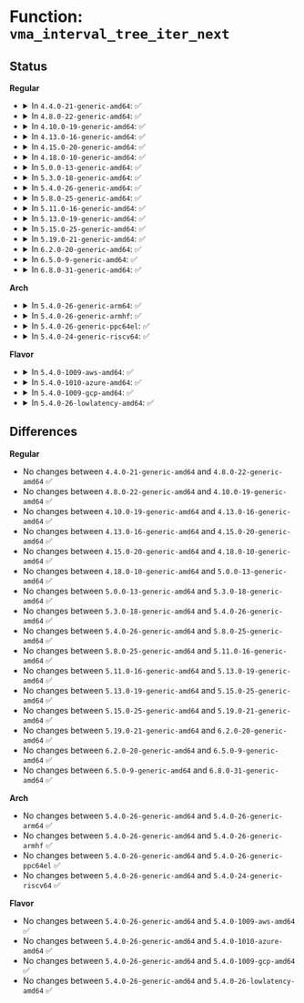 # Function: <code>vma_interval_tree_iter_next</code>

## Status
<b>Regular</b>
<ul>
<li>
<details>
<summary>In <code>4.4.0-21-generic-amd64</code>: ✅</summary>

```c
struct vm_area_struct * vma_interval_tree_iter_next(struct vm_area_struct * node, long unsigned int start, long unsigned int last)
```

```json
{
  "name": "vma_interval_tree_iter_next",
  "collision_type": "Unique Global",
  "inline_type": "No",
  "funcs": [
    {
      "addr": 18446744071580649984,
      "name": "vma_interval_tree_iter_next",
      "external": true,
      "loc": "mm/interval_tree.c:24",
      "file": "mm/interval_tree.c",
      "inline": "seen, unknown",
      "caller_inline": [],
      "caller_func": [
        "kernel/events/uprobes.c:register_for_each_vma",
        "mm/memory.c:unmap_mapping_range",
        "mm/rmap.c:rmap_walk",
        "mm/hugetlb.c:hugetlb_cow",
        "mm/hugetlb.c:huge_pmd_share",
        "mm/memory-failure.c:memory_failure",
        "fs/hugetlbfs/inode.c:hugetlbfs_fallocate"
      ]
    }
  ],
  "symbols": [
    {
      "addr": 18446744071580649984,
      "name": "vma_interval_tree_iter_next",
      "section": ".text",
      "bind": "STB_GLOBAL",
      "size": 105
    }
  ]
}
```
</details>
</li>
<li>
<details>
<summary>In <code>4.8.0-22-generic-amd64</code>: ✅</summary>

```c
struct vm_area_struct * vma_interval_tree_iter_next(struct vm_area_struct * node, long unsigned int start, long unsigned int last)
```

```json
{
  "name": "vma_interval_tree_iter_next",
  "collision_type": "Unique Global",
  "inline_type": "No",
  "funcs": [
    {
      "addr": 18446744071580757152,
      "name": "vma_interval_tree_iter_next",
      "external": true,
      "loc": "mm/interval_tree.c:24",
      "file": "mm/interval_tree.c",
      "inline": "seen, unknown",
      "caller_inline": [],
      "caller_func": [
        "kernel/events/uprobes.c:register_for_each_vma",
        "mm/memory.c:unmap_mapping_range",
        "mm/rmap.c:rmap_walk_file",
        "mm/hugetlb.c:huge_pmd_share",
        "mm/hugetlb.c:hugetlb_cow",
        "mm/khugepaged.c:collapse_shmem",
        "mm/memory-failure.c:memory_failure",
        "fs/hugetlbfs/inode.c:hugetlb_vmdelete_list"
      ]
    }
  ],
  "symbols": [
    {
      "addr": 18446744071580757152,
      "name": "vma_interval_tree_iter_next",
      "section": ".text",
      "bind": "STB_GLOBAL",
      "size": 105
    }
  ]
}
```
</details>
</li>
<li>
<details>
<summary>In <code>4.10.0-19-generic-amd64</code>: ✅</summary>

```c
struct vm_area_struct * vma_interval_tree_iter_next(struct vm_area_struct * node, long unsigned int start, long unsigned int last)
```

```json
{
  "name": "vma_interval_tree_iter_next",
  "collision_type": "Unique Global",
  "inline_type": "No",
  "funcs": [
    {
      "addr": 18446744071580822368,
      "name": "vma_interval_tree_iter_next",
      "external": true,
      "loc": "mm/interval_tree.c:24",
      "file": "mm/interval_tree.c",
      "inline": "seen, unknown",
      "caller_inline": [],
      "caller_func": [
        "kernel/events/uprobes.c:register_for_each_vma",
        "mm/memory.c:unmap_mapping_range",
        "mm/rmap.c:rmap_walk_file",
        "mm/hugetlb.c:huge_pmd_share",
        "mm/hugetlb.c:hugetlb_cow",
        "mm/khugepaged.c:collapse_shmem",
        "mm/memory-failure.c:memory_failure",
        "fs/hugetlbfs/inode.c:hugetlb_vmdelete_list"
      ]
    }
  ],
  "symbols": [
    {
      "addr": 18446744071580822368,
      "name": "vma_interval_tree_iter_next",
      "section": ".text",
      "bind": "STB_GLOBAL",
      "size": 105
    }
  ]
}
```
</details>
</li>
<li>
<details>
<summary>In <code>4.13.0-16-generic-amd64</code>: ✅</summary>

```c
struct vm_area_struct * vma_interval_tree_iter_next(struct vm_area_struct * node, long unsigned int start, long unsigned int last)
```

```json
{
  "name": "vma_interval_tree_iter_next",
  "collision_type": "Unique Global",
  "inline_type": "No",
  "funcs": [
    {
      "addr": 18446744071580864464,
      "name": "vma_interval_tree_iter_next",
      "external": true,
      "loc": "mm/interval_tree.c:24",
      "file": "mm/interval_tree.c",
      "inline": "seen, unknown",
      "caller_inline": [],
      "caller_func": [
        "kernel/events/uprobes.c:register_for_each_vma",
        "mm/memory.c:unmap_mapping_range",
        "mm/rmap.c:rmap_walk_file",
        "mm/hugetlb.c:huge_pmd_share",
        "mm/hugetlb.c:hugetlb_cow",
        "mm/khugepaged.c:collapse_shmem",
        "fs/dax.c:dax_writeback_mapping_range",
        "fs/hugetlbfs/inode.c:hugetlb_vmdelete_list"
      ]
    }
  ],
  "symbols": [
    {
      "addr": 18446744071580864464,
      "name": "vma_interval_tree_iter_next",
      "section": ".text",
      "bind": "STB_GLOBAL",
      "size": 105
    }
  ]
}
```
</details>
</li>
<li>
<details>
<summary>In <code>4.15.0-20-generic-amd64</code>: ✅</summary>

```c
struct vm_area_struct * vma_interval_tree_iter_next(struct vm_area_struct * node, long unsigned int start, long unsigned int last)
```

```json
{
  "name": "vma_interval_tree_iter_next",
  "collision_type": "Unique Global",
  "inline_type": "No",
  "funcs": [
    {
      "addr": 18446744071580955568,
      "name": "vma_interval_tree_iter_next",
      "external": true,
      "loc": "mm/interval_tree.c:24",
      "file": "mm/interval_tree.c",
      "inline": "seen, unknown",
      "caller_inline": [],
      "caller_func": [
        "kernel/events/uprobes.c:register_for_each_vma",
        "mm/memory.c:unmap_mapping_range",
        "mm/rmap.c:rmap_walk_file",
        "mm/hugetlb.c:huge_pmd_share",
        "mm/hugetlb.c:hugetlb_cow",
        "mm/khugepaged.c:collapse_shmem",
        "fs/dax.c:dax_writeback_mapping_range",
        "fs/hugetlbfs/inode.c:hugetlb_vmdelete_list"
      ]
    }
  ],
  "symbols": [
    {
      "addr": 18446744071580955568,
      "name": "vma_interval_tree_iter_next",
      "section": ".text",
      "bind": "STB_GLOBAL",
      "size": 105
    }
  ]
}
```
</details>
</li>
<li>
<details>
<summary>In <code>4.18.0-10-generic-amd64</code>: ✅</summary>

```c
struct vm_area_struct * vma_interval_tree_iter_next(struct vm_area_struct * node, long unsigned int start, long unsigned int last)
```

```json
{
  "name": "vma_interval_tree_iter_next",
  "collision_type": "Unique Global",
  "inline_type": "No",
  "funcs": [
    {
      "addr": 18446744071581089904,
      "name": "vma_interval_tree_iter_next",
      "external": true,
      "loc": "mm/interval_tree.c:24",
      "file": "mm/interval_tree.c",
      "inline": "seen, unknown",
      "caller_inline": [],
      "caller_func": [
        "kernel/events/uprobes.c:register_for_each_vma",
        "mm/memory.c:unmap_mapping_pages",
        "mm/rmap.c:rmap_walk_file",
        "mm/hugetlb.c:huge_pmd_share",
        "mm/hugetlb.c:hugetlb_cow",
        "mm/khugepaged.c:collapse_shmem",
        "mm/memory-failure.c:collect_procs",
        "fs/dax.c:dax_writeback_mapping_range",
        "fs/hugetlbfs/inode.c:hugetlb_vmdelete_list"
      ]
    }
  ],
  "symbols": [
    {
      "addr": 18446744071581089904,
      "name": "vma_interval_tree_iter_next",
      "section": ".text",
      "bind": "STB_GLOBAL",
      "size": 105
    }
  ]
}
```
</details>
</li>
<li>
<details>
<summary>In <code>5.0.0-13-generic-amd64</code>: ✅</summary>

```c
struct vm_area_struct * vma_interval_tree_iter_next(struct vm_area_struct * node, long unsigned int start, long unsigned int last)
```

```json
{
  "name": "vma_interval_tree_iter_next",
  "collision_type": "Unique Global",
  "inline_type": "No",
  "funcs": [
    {
      "addr": 18446744071581167792,
      "name": "vma_interval_tree_iter_next",
      "external": true,
      "loc": "mm/interval_tree.c:24",
      "file": "mm/interval_tree.c",
      "inline": "seen, unknown",
      "caller_inline": [],
      "caller_func": [
        "kernel/events/uprobes.c:register_for_each_vma",
        "mm/memory.c:unmap_mapping_pages",
        "mm/rmap.c:rmap_walk_file",
        "mm/hugetlb.c:huge_pmd_share",
        "mm/hugetlb.c:hugetlb_cow",
        "mm/khugepaged.c:collapse_shmem",
        "mm/memory-failure.c:collect_procs",
        "fs/dax.c:dax_entry_mkclean",
        "fs/hugetlbfs/inode.c:hugetlb_vmdelete_list"
      ]
    }
  ],
  "symbols": [
    {
      "addr": 18446744071581167792,
      "name": "vma_interval_tree_iter_next",
      "section": ".text",
      "bind": "STB_GLOBAL",
      "size": 105
    }
  ]
}
```
</details>
</li>
<li>
<details>
<summary>In <code>5.3.0-18-generic-amd64</code>: ✅</summary>

```c
struct vm_area_struct * vma_interval_tree_iter_next(struct vm_area_struct * node, long unsigned int start, long unsigned int last)
```

```json
{
  "name": "vma_interval_tree_iter_next",
  "collision_type": "Unique Global",
  "inline_type": "No",
  "funcs": [
    {
      "addr": 18446744071581238816,
      "name": "vma_interval_tree_iter_next",
      "external": true,
      "loc": "mm/interval_tree.c:23",
      "file": "mm/interval_tree.c",
      "inline": "seen, unknown",
      "caller_inline": [],
      "caller_func": [
        "kernel/events/uprobes.c:register_for_each_vma",
        "mm/memory.c:unmap_mapping_pages",
        "mm/rmap.c:rmap_walk_file",
        "mm/hugetlb.c:huge_pmd_share",
        "mm/hugetlb.c:hugetlb_cow",
        "mm/khugepaged.c:collapse_shmem",
        "mm/memory-failure.c:collect_procs",
        "fs/dax.c:dax_entry_mkclean",
        "fs/hugetlbfs/inode.c:hugetlb_vmdelete_list"
      ]
    }
  ],
  "symbols": [
    {
      "addr": 18446744071581238816,
      "name": "vma_interval_tree_iter_next",
      "section": ".text",
      "bind": "STB_GLOBAL",
      "size": 105
    }
  ]
}
```
</details>
</li>
<li>
<details>
<summary>In <code>5.4.0-26-generic-amd64</code>: ✅</summary>

```c
struct vm_area_struct * vma_interval_tree_iter_next(struct vm_area_struct * node, long unsigned int start, long unsigned int last)
```

```json
{
  "name": "vma_interval_tree_iter_next",
  "collision_type": "Unique Global",
  "inline_type": "No",
  "funcs": [
    {
      "addr": 18446744071581297264,
      "name": "vma_interval_tree_iter_next",
      "external": true,
      "loc": "mm/interval_tree.c:23",
      "file": "mm/interval_tree.c",
      "inline": "seen, unknown",
      "caller_inline": [],
      "caller_func": [
        "kernel/events/uprobes.c:register_for_each_vma",
        "mm/memory.c:unmap_mapping_pages",
        "mm/rmap.c:rmap_walk_file",
        "mm/hugetlb.c:huge_pmd_share",
        "mm/hugetlb.c:hugetlb_cow",
        "mm/khugepaged.c:collapse_file",
        "mm/memory-failure.c:collect_procs",
        "fs/dax.c:dax_entry_mkclean",
        "fs/hugetlbfs/inode.c:hugetlb_vmdelete_list"
      ]
    }
  ],
  "symbols": [
    {
      "addr": 18446744071581297264,
      "name": "vma_interval_tree_iter_next",
      "section": ".text",
      "bind": "STB_GLOBAL",
      "size": 105
    }
  ]
}
```
</details>
</li>
<li>
<details>
<summary>In <code>5.8.0-25-generic-amd64</code>: ✅</summary>

```c
struct vm_area_struct * vma_interval_tree_iter_next(struct vm_area_struct * node, long unsigned int start, long unsigned int last)
```

```json
{
  "name": "vma_interval_tree_iter_next",
  "collision_type": "Unique Global",
  "inline_type": "No",
  "funcs": [
    {
      "addr": 18446744071581488128,
      "name": "vma_interval_tree_iter_next",
      "external": true,
      "loc": "mm/interval_tree.c:23",
      "file": "mm/interval_tree.c",
      "inline": "seen, unknown",
      "caller_inline": [],
      "caller_func": [
        "kernel/events/uprobes.c:build_map_info",
        "mm/memory.c:unmap_mapping_pages",
        "mm/pagewalk.c:walk_page_mapping",
        "mm/rmap.c:rmap_walk_file",
        "mm/hugetlb.c:huge_pmd_share",
        "mm/khugepaged.c:retract_page_tables",
        "mm/memory-failure.c:collect_procs_file",
        "fs/dax.c:dax_entry_mkclean",
        "fs/hugetlbfs/inode.c:hugetlb_vmdelete_list"
      ]
    }
  ],
  "symbols": [
    {
      "addr": 18446744071581488128,
      "name": "vma_interval_tree_iter_next",
      "section": ".text",
      "bind": "STB_GLOBAL",
      "size": 111
    }
  ]
}
```
</details>
</li>
<li>
<details>
<summary>In <code>5.11.0-16-generic-amd64</code>: ✅</summary>

```c
struct vm_area_struct * vma_interval_tree_iter_next(struct vm_area_struct * node, long unsigned int start, long unsigned int last)
```

```json
{
  "name": "vma_interval_tree_iter_next",
  "collision_type": "Unique Global",
  "inline_type": "No",
  "funcs": [
    {
      "addr": 18446744071581529824,
      "name": "vma_interval_tree_iter_next",
      "external": true,
      "loc": "mm/interval_tree.c:23",
      "file": "mm/interval_tree.c",
      "inline": "seen, unknown",
      "caller_inline": [],
      "caller_func": [
        "kernel/events/uprobes.c:build_map_info",
        "mm/memory.c:unmap_mapping_pages",
        "mm/pagewalk.c:walk_page_mapping",
        "mm/rmap.c:rmap_walk_file",
        "mm/hugetlb.c:huge_pmd_share",
        "mm/khugepaged.c:retract_page_tables",
        "mm/memory-failure.c:collect_procs_file",
        "fs/dax.c:dax_entry_mkclean",
        "fs/hugetlbfs/inode.c:hugetlb_vmdelete_list"
      ]
    }
  ],
  "symbols": [
    {
      "addr": 18446744071581529824,
      "name": "vma_interval_tree_iter_next",
      "section": ".text",
      "bind": "STB_GLOBAL",
      "size": 111
    }
  ]
}
```
</details>
</li>
<li>
<details>
<summary>In <code>5.13.0-19-generic-amd64</code>: ✅</summary>

```c
struct vm_area_struct * vma_interval_tree_iter_next(struct vm_area_struct * node, long unsigned int start, long unsigned int last)
```

```json
{
  "name": "vma_interval_tree_iter_next",
  "collision_type": "Unique Global",
  "inline_type": "No",
  "funcs": [
    {
      "addr": 18446744071581551936,
      "name": "vma_interval_tree_iter_next",
      "external": true,
      "loc": "mm/interval_tree.c:23",
      "file": "mm/interval_tree.c",
      "inline": "seen, unknown",
      "caller_inline": [],
      "caller_func": [
        "kernel/events/uprobes.c:build_map_info",
        "mm/memory.c:unmap_mapping_pages",
        "mm/memory.c:unmap_mapping_page",
        "mm/pagewalk.c:walk_page_mapping",
        "mm/rmap.c:rmap_walk_file",
        "mm/hugetlb.c:huge_pmd_share",
        "mm/hugetlb.c:hugetlb_cow",
        "mm/khugepaged.c:retract_page_tables",
        "mm/memory-failure.c:collect_procs",
        "fs/dax.c:dax_entry_mkclean",
        "fs/hugetlbfs/inode.c:hugetlb_vmdelete_list"
      ]
    }
  ],
  "symbols": [
    {
      "addr": 18446744071581551936,
      "name": "vma_interval_tree_iter_next",
      "section": ".text",
      "bind": "STB_GLOBAL",
      "size": 108
    }
  ]
}
```
</details>
</li>
<li>
<details>
<summary>In <code>5.15.0-25-generic-amd64</code>: ✅</summary>

```c
struct vm_area_struct * vma_interval_tree_iter_next(struct vm_area_struct * node, long unsigned int start, long unsigned int last)
```

```json
{
  "name": "vma_interval_tree_iter_next",
  "collision_type": "Unique Global",
  "inline_type": "No",
  "funcs": [
    {
      "addr": 18446744071581815712,
      "name": "vma_interval_tree_iter_next",
      "external": true,
      "loc": "mm/interval_tree.c:23",
      "file": "mm/interval_tree.c",
      "inline": "seen, unknown",
      "caller_inline": [],
      "caller_func": [
        "kernel/events/uprobes.c:build_map_info",
        "mm/memory.c:unmap_mapping_pages",
        "mm/memory.c:unmap_mapping_page",
        "mm/pagewalk.c:walk_page_mapping",
        "mm/rmap.c:rmap_walk_file",
        "mm/hugetlb.c:huge_pmd_share",
        "mm/hugetlb.c:hugetlb_cow",
        "mm/khugepaged.c:retract_page_tables",
        "mm/memory-failure.c:collect_procs",
        "fs/dax.c:dax_entry_mkclean",
        "fs/hugetlbfs/inode.c:hugetlb_vmdelete_list"
      ]
    }
  ],
  "symbols": [
    {
      "addr": 18446744071581815712,
      "name": "vma_interval_tree_iter_next",
      "section": ".text",
      "bind": "STB_GLOBAL",
      "size": 108
    }
  ]
}
```
</details>
</li>
<li>
<details>
<summary>In <code>5.19.0-21-generic-amd64</code>: ✅</summary>

```c
struct vm_area_struct * vma_interval_tree_iter_next(struct vm_area_struct * node, long unsigned int start, long unsigned int last)
```

```json
{
  "name": "vma_interval_tree_iter_next",
  "collision_type": "Unique Global",
  "inline_type": "No",
  "funcs": [
    {
      "addr": 18446744071582205264,
      "name": "vma_interval_tree_iter_next",
      "external": true,
      "loc": "mm/interval_tree.c:23",
      "file": "mm/interval_tree.c",
      "inline": "seen, unknown",
      "caller_inline": [],
      "caller_func": [
        "kernel/events/uprobes.c:build_map_info",
        "mm/memory.c:unmap_mapping_range",
        "mm/memory.c:unmap_mapping_folio",
        "mm/pagewalk.c:walk_page_mapping",
        "mm/rmap.c:rmap_walk_file",
        "mm/hugetlb.c:huge_pmd_share",
        "mm/hugetlb.c:hugetlb_wp",
        "mm/khugepaged.c:retract_page_tables",
        "fs/dax.c:dax_writeback_one",
        "fs/hugetlbfs/inode.c:hugetlb_vmdelete_list"
      ]
    }
  ],
  "symbols": [
    {
      "addr": 18446744071582205264,
      "name": "vma_interval_tree_iter_next",
      "section": ".text",
      "bind": "STB_GLOBAL",
      "size": 172
    }
  ]
}
```
</details>
</li>
<li>
<details>
<summary>In <code>6.2.0-20-generic-amd64</code>: ✅</summary>

```c
struct vm_area_struct * vma_interval_tree_iter_next(struct vm_area_struct * node, long unsigned int start, long unsigned int last)
```

```json
{
  "name": "vma_interval_tree_iter_next",
  "collision_type": "Unique Global",
  "inline_type": "No",
  "funcs": [
    {
      "addr": 18446744071582691840,
      "name": "vma_interval_tree_iter_next",
      "external": true,
      "loc": "mm/interval_tree.c:23",
      "file": "mm/interval_tree.c",
      "inline": "seen, unknown",
      "caller_inline": [],
      "caller_func": [
        "kernel/events/uprobes.c:build_map_info",
        "mm/memory.c:unmap_mapping_range",
        "mm/memory.c:unmap_mapping_folio",
        "mm/pagewalk.c:walk_page_mapping",
        "mm/rmap.c:rmap_walk_file",
        "mm/hugetlb.c:huge_pmd_share",
        "mm/hugetlb.c:hugetlb_wp",
        "mm/khugepaged.c:retract_page_tables",
        "mm/memory-failure.c:mf_dax_kill_procs",
        "fs/dax.c:dax_writeback_one",
        "fs/hugetlbfs/inode.c:hugetlb_vmdelete_list",
        "fs/hugetlbfs/inode.c:hugetlb_unmap_file_folio"
      ]
    }
  ],
  "symbols": [
    {
      "addr": 18446744071582691840,
      "name": "vma_interval_tree_iter_next",
      "section": ".text",
      "bind": "STB_GLOBAL",
      "size": 172
    }
  ]
}
```
</details>
</li>
<li>
<details>
<summary>In <code>6.5.0-9-generic-amd64</code>: ✅</summary>

```c
struct vm_area_struct * vma_interval_tree_iter_next(struct vm_area_struct * node, long unsigned int start, long unsigned int last)
```

```json
{
  "name": "vma_interval_tree_iter_next",
  "collision_type": "Unique Global",
  "inline_type": "No",
  "funcs": [
    {
      "addr": 18446744071582905760,
      "name": "vma_interval_tree_iter_next",
      "external": true,
      "loc": "mm/interval_tree.c:23",
      "file": "mm/interval_tree.c",
      "inline": "seen, unknown",
      "caller_inline": [],
      "caller_func": [
        "kernel/events/uprobes.c:build_map_info",
        "mm/memory.c:unmap_mapping_range",
        "mm/memory.c:unmap_mapping_folio",
        "mm/pagewalk.c:walk_page_mapping",
        "mm/rmap.c:rmap_walk_file",
        "mm/hugetlb.c:huge_pmd_share",
        "mm/hugetlb.c:hugetlb_wp",
        "mm/khugepaged.c:collapse_file",
        "mm/khugepaged.c:retract_page_tables",
        "mm/memory-failure.c:mf_dax_kill_procs",
        "fs/dax.c:dax_writeback_one",
        "fs/hugetlbfs/inode.c:hugetlb_vmdelete_list",
        "fs/hugetlbfs/inode.c:hugetlb_unmap_file_folio"
      ]
    }
  ],
  "symbols": [
    {
      "addr": 18446744071582905760,
      "name": "vma_interval_tree_iter_next",
      "section": ".text",
      "bind": "STB_GLOBAL",
      "size": 172
    }
  ]
}
```
</details>
</li>
<li>
<details>
<summary>In <code>6.8.0-31-generic-amd64</code>: ✅</summary>

```c
struct vm_area_struct * vma_interval_tree_iter_next(struct vm_area_struct * node, long unsigned int start, long unsigned int last)
```

```json
{
  "name": "vma_interval_tree_iter_next",
  "collision_type": "Unique Global",
  "inline_type": "No",
  "funcs": [
    {
      "addr": 18446744071583079600,
      "name": "vma_interval_tree_iter_next",
      "external": true,
      "loc": "mm/interval_tree.c:23",
      "file": "mm/interval_tree.c",
      "inline": "seen, unknown",
      "caller_inline": [],
      "caller_func": [
        "kernel/events/uprobes.c:build_map_info",
        "mm/memory.c:unmap_mapping_range",
        "mm/memory.c:unmap_mapping_folio",
        "mm/pagewalk.c:walk_page_mapping",
        "mm/rmap.c:rmap_walk_file",
        "mm/hugetlb.c:huge_pmd_share",
        "mm/hugetlb.c:hugetlb_wp",
        "mm/khugepaged.c:collapse_file",
        "mm/khugepaged.c:retract_page_tables",
        "mm/memory-failure.c:mf_dax_kill_procs",
        "fs/dax.c:dax_writeback_one",
        "fs/hugetlbfs/inode.c:hugetlb_vmdelete_list",
        "fs/hugetlbfs/inode.c:hugetlb_unmap_file_folio"
      ]
    }
  ],
  "symbols": [
    {
      "addr": 18446744071583079600,
      "name": "vma_interval_tree_iter_next",
      "section": ".text",
      "bind": "STB_GLOBAL",
      "size": 172
    }
  ]
}
```
</details>
</li>
</ul>
<b>Arch</b>
<ul>
<li>
<details>
<summary>In <code>5.4.0-26-generic-arm64</code>: ✅</summary>

```c
struct vm_area_struct * vma_interval_tree_iter_next(struct vm_area_struct * node, long unsigned int start, long unsigned int last)
```

```json
{
  "name": "vma_interval_tree_iter_next",
  "collision_type": "Unique Global",
  "inline_type": "No",
  "funcs": [
    {
      "addr": 18446603336492704448,
      "name": "vma_interval_tree_iter_next",
      "external": true,
      "loc": "mm/interval_tree.c:23",
      "file": "mm/interval_tree.c",
      "inline": "seen, unknown",
      "caller_inline": [],
      "caller_func": [
        "kernel/events/uprobes.c:register_for_each_vma",
        "kernel/events/uprobes.c:register_for_each_vma",
        "mm/memory.c:unmap_mapping_pages",
        "mm/rmap.c:rmap_walk_file",
        "mm/hugetlb.c:huge_pmd_share",
        "mm/hugetlb.c:hugetlb_cow",
        "mm/khugepaged.c:collapse_file",
        "fs/dax.c:dax_entry_mkclean",
        "fs/dax.c:dax_entry_mkclean",
        "fs/hugetlbfs/inode.c:hugetlb_vmdelete_list"
      ]
    }
  ],
  "symbols": [
    {
      "addr": 18446603336492704448,
      "name": "vma_interval_tree_iter_next",
      "section": ".text",
      "bind": "STB_GLOBAL",
      "size": 180
    }
  ]
}
```
</details>
</li>
<li>
<details>
<summary>In <code>5.4.0-26-generic-armhf</code>: ✅</summary>

```c
struct vm_area_struct * vma_interval_tree_iter_next(struct vm_area_struct * node, long unsigned int start, long unsigned int last)
```

```json
{
  "name": "vma_interval_tree_iter_next",
  "collision_type": "Unique Global",
  "inline_type": "No",
  "funcs": [
    {
      "addr": 3226542400,
      "name": "vma_interval_tree_iter_next",
      "external": true,
      "loc": "mm/interval_tree.c:23",
      "file": "mm/interval_tree.c",
      "inline": "seen, unknown",
      "caller_inline": [],
      "caller_func": [
        "kernel/events/uprobes.c:register_for_each_vma",
        "mm/memory.c:unmap_mapping_pages",
        "mm/rmap.c:rmap_walk_file"
      ]
    }
  ],
  "symbols": [
    {
      "addr": 3226542400,
      "name": "vma_interval_tree_iter_next",
      "section": ".text",
      "bind": "STB_GLOBAL",
      "size": 148
    }
  ]
}
```
</details>
</li>
<li>
<details>
<summary>In <code>5.4.0-26-generic-ppc64el</code>: ✅</summary>

```c
struct vm_area_struct * vma_interval_tree_iter_next(struct vm_area_struct * node, long unsigned int start, long unsigned int last)
```

```json
{
  "name": "vma_interval_tree_iter_next",
  "collision_type": "Unique Global",
  "inline_type": "No",
  "funcs": [
    {
      "addr": 13835058055286039296,
      "name": "vma_interval_tree_iter_next",
      "external": true,
      "loc": "mm/interval_tree.c:23",
      "file": "mm/interval_tree.c",
      "inline": "seen, unknown",
      "caller_inline": [],
      "caller_func": [
        "kernel/events/uprobes.c:register_for_each_vma",
        "kernel/events/uprobes.c:register_for_each_vma",
        "mm/memory.c:unmap_mapping_pages",
        "mm/rmap.c:rmap_walk_file",
        "mm/hugetlb.c:hugetlb_cow",
        "mm/khugepaged.c:collapse_file",
        "mm/memory-failure.c:collect_procs",
        "fs/dax.c:dax_entry_mkclean",
        "fs/hugetlbfs/inode.c:hugetlb_vmdelete_list"
      ]
    }
  ],
  "symbols": [
    {
      "addr": 13835058055286039296,
      "name": "vma_interval_tree_iter_next",
      "section": ".text",
      "bind": "STB_GLOBAL",
      "size": 152
    }
  ]
}
```
</details>
</li>
<li>
<details>
<summary>In <code>5.4.0-24-generic-riscv64</code>: ✅</summary>

```c
struct vm_area_struct * vma_interval_tree_iter_next(struct vm_area_struct * node, long unsigned int start, long unsigned int last)
```

```json
{
  "name": "vma_interval_tree_iter_next",
  "collision_type": "Unique Global",
  "inline_type": "No",
  "funcs": [
    {
      "addr": 18446743936272704714,
      "name": "vma_interval_tree_iter_next",
      "external": true,
      "loc": "mm/interval_tree.c:23",
      "file": "mm/interval_tree.c",
      "inline": "seen, unknown",
      "caller_inline": [],
      "caller_func": [
        "mm/memory.c:unmap_mapping_pages",
        "mm/rmap.c:rmap_walk_file",
        "mm/hugetlb.c:huge_pmd_share",
        "mm/hugetlb.c:hugetlb_cow",
        "fs/dax.c:dax_entry_mkclean",
        "fs/dax.c:dax_entry_mkclean",
        "fs/hugetlbfs/inode.c:hugetlb_vmdelete_list"
      ]
    }
  ],
  "symbols": [
    {
      "addr": 18446743936272704714,
      "name": "vma_interval_tree_iter_next",
      "section": ".text",
      "bind": "STB_GLOBAL",
      "size": 128
    }
  ]
}
```
</details>
</li>
</ul>
<b>Flavor</b>
<ul>
<li>
<details>
<summary>In <code>5.4.0-1009-aws-amd64</code>: ✅</summary>

```c
struct vm_area_struct * vma_interval_tree_iter_next(struct vm_area_struct * node, long unsigned int start, long unsigned int last)
```

```json
{
  "name": "vma_interval_tree_iter_next",
  "collision_type": "Unique Global",
  "inline_type": "No",
  "funcs": [
    {
      "addr": 18446744071581266112,
      "name": "vma_interval_tree_iter_next",
      "external": true,
      "loc": "mm/interval_tree.c:23",
      "file": "mm/interval_tree.c",
      "inline": "seen, unknown",
      "caller_inline": [],
      "caller_func": [
        "kernel/events/uprobes.c:register_for_each_vma",
        "mm/memory.c:unmap_mapping_pages",
        "mm/rmap.c:rmap_walk_file",
        "mm/hugetlb.c:huge_pmd_share",
        "mm/hugetlb.c:hugetlb_cow",
        "mm/khugepaged.c:collapse_file",
        "mm/memory-failure.c:collect_procs",
        "fs/dax.c:dax_entry_mkclean",
        "fs/hugetlbfs/inode.c:hugetlb_vmdelete_list"
      ]
    }
  ],
  "symbols": [
    {
      "addr": 18446744071581266112,
      "name": "vma_interval_tree_iter_next",
      "section": ".text",
      "bind": "STB_GLOBAL",
      "size": 105
    }
  ]
}
```
</details>
</li>
<li>
<details>
<summary>In <code>5.4.0-1010-azure-amd64</code>: ✅</summary>

```c
struct vm_area_struct * vma_interval_tree_iter_next(struct vm_area_struct * node, long unsigned int start, long unsigned int last)
```

```json
{
  "name": "vma_interval_tree_iter_next",
  "collision_type": "Unique Global",
  "inline_type": "No",
  "funcs": [
    {
      "addr": 18446744071581212768,
      "name": "vma_interval_tree_iter_next",
      "external": true,
      "loc": "mm/interval_tree.c:23",
      "file": "mm/interval_tree.c",
      "inline": "seen, unknown",
      "caller_inline": [],
      "caller_func": [
        "kernel/events/uprobes.c:register_for_each_vma",
        "mm/memory.c:unmap_mapping_pages",
        "mm/rmap.c:rmap_walk_file",
        "mm/hugetlb.c:huge_pmd_share",
        "mm/hugetlb.c:hugetlb_cow",
        "mm/khugepaged.c:collapse_file",
        "mm/memory-failure.c:collect_procs",
        "fs/dax.c:dax_entry_mkclean",
        "fs/hugetlbfs/inode.c:hugetlb_vmdelete_list"
      ]
    }
  ],
  "symbols": [
    {
      "addr": 18446744071581212768,
      "name": "vma_interval_tree_iter_next",
      "section": ".text",
      "bind": "STB_GLOBAL",
      "size": 105
    }
  ]
}
```
</details>
</li>
<li>
<details>
<summary>In <code>5.4.0-1009-gcp-amd64</code>: ✅</summary>

```c
struct vm_area_struct * vma_interval_tree_iter_next(struct vm_area_struct * node, long unsigned int start, long unsigned int last)
```

```json
{
  "name": "vma_interval_tree_iter_next",
  "collision_type": "Unique Global",
  "inline_type": "No",
  "funcs": [
    {
      "addr": 18446744071581257312,
      "name": "vma_interval_tree_iter_next",
      "external": true,
      "loc": "mm/interval_tree.c:23",
      "file": "mm/interval_tree.c",
      "inline": "seen, unknown",
      "caller_inline": [],
      "caller_func": [
        "kernel/events/uprobes.c:register_for_each_vma",
        "mm/memory.c:unmap_mapping_pages",
        "mm/rmap.c:rmap_walk_file",
        "mm/hugetlb.c:huge_pmd_share",
        "mm/hugetlb.c:hugetlb_cow",
        "mm/khugepaged.c:collapse_file",
        "mm/memory-failure.c:collect_procs",
        "fs/dax.c:dax_entry_mkclean",
        "fs/hugetlbfs/inode.c:hugetlb_vmdelete_list"
      ]
    }
  ],
  "symbols": [
    {
      "addr": 18446744071581257312,
      "name": "vma_interval_tree_iter_next",
      "section": ".text",
      "bind": "STB_GLOBAL",
      "size": 105
    }
  ]
}
```
</details>
</li>
<li>
<details>
<summary>In <code>5.4.0-26-lowlatency-amd64</code>: ✅</summary>

```c
struct vm_area_struct * vma_interval_tree_iter_next(struct vm_area_struct * node, long unsigned int start, long unsigned int last)
```

```json
{
  "name": "vma_interval_tree_iter_next",
  "collision_type": "Unique Global",
  "inline_type": "No",
  "funcs": [
    {
      "addr": 18446744071581321248,
      "name": "vma_interval_tree_iter_next",
      "external": true,
      "loc": "mm/interval_tree.c:23",
      "file": "mm/interval_tree.c",
      "inline": "seen, unknown",
      "caller_inline": [],
      "caller_func": [
        "kernel/events/uprobes.c:register_for_each_vma",
        "mm/memory.c:unmap_mapping_pages",
        "mm/rmap.c:rmap_walk_file",
        "mm/hugetlb.c:huge_pmd_share",
        "mm/hugetlb.c:hugetlb_cow",
        "mm/khugepaged.c:collapse_file",
        "mm/memory-failure.c:collect_procs",
        "fs/dax.c:dax_entry_mkclean",
        "fs/hugetlbfs/inode.c:hugetlb_vmdelete_list"
      ]
    }
  ],
  "symbols": [
    {
      "addr": 18446744071581321248,
      "name": "vma_interval_tree_iter_next",
      "section": ".text",
      "bind": "STB_GLOBAL",
      "size": 105
    }
  ]
}
```
</details>
</li>
</ul>

## Differences
<b>Regular</b>
<ul>
<li>
No changes between <code>4.4.0-21-generic-amd64</code> and <code>4.8.0-22-generic-amd64</code> ✅
</li>
<li>
No changes between <code>4.8.0-22-generic-amd64</code> and <code>4.10.0-19-generic-amd64</code> ✅
</li>
<li>
No changes between <code>4.10.0-19-generic-amd64</code> and <code>4.13.0-16-generic-amd64</code> ✅
</li>
<li>
No changes between <code>4.13.0-16-generic-amd64</code> and <code>4.15.0-20-generic-amd64</code> ✅
</li>
<li>
No changes between <code>4.15.0-20-generic-amd64</code> and <code>4.18.0-10-generic-amd64</code> ✅
</li>
<li>
No changes between <code>4.18.0-10-generic-amd64</code> and <code>5.0.0-13-generic-amd64</code> ✅
</li>
<li>
No changes between <code>5.0.0-13-generic-amd64</code> and <code>5.3.0-18-generic-amd64</code> ✅
</li>
<li>
No changes between <code>5.3.0-18-generic-amd64</code> and <code>5.4.0-26-generic-amd64</code> ✅
</li>
<li>
No changes between <code>5.4.0-26-generic-amd64</code> and <code>5.8.0-25-generic-amd64</code> ✅
</li>
<li>
No changes between <code>5.8.0-25-generic-amd64</code> and <code>5.11.0-16-generic-amd64</code> ✅
</li>
<li>
No changes between <code>5.11.0-16-generic-amd64</code> and <code>5.13.0-19-generic-amd64</code> ✅
</li>
<li>
No changes between <code>5.13.0-19-generic-amd64</code> and <code>5.15.0-25-generic-amd64</code> ✅
</li>
<li>
No changes between <code>5.15.0-25-generic-amd64</code> and <code>5.19.0-21-generic-amd64</code> ✅
</li>
<li>
No changes between <code>5.19.0-21-generic-amd64</code> and <code>6.2.0-20-generic-amd64</code> ✅
</li>
<li>
No changes between <code>6.2.0-20-generic-amd64</code> and <code>6.5.0-9-generic-amd64</code> ✅
</li>
<li>
No changes between <code>6.5.0-9-generic-amd64</code> and <code>6.8.0-31-generic-amd64</code> ✅
</li>
</ul>
<b>Arch</b>
<ul>
<li>
No changes between <code>5.4.0-26-generic-amd64</code> and <code>5.4.0-26-generic-arm64</code> ✅
</li>
<li>
No changes between <code>5.4.0-26-generic-amd64</code> and <code>5.4.0-26-generic-armhf</code> ✅
</li>
<li>
No changes between <code>5.4.0-26-generic-amd64</code> and <code>5.4.0-26-generic-ppc64el</code> ✅
</li>
<li>
No changes between <code>5.4.0-26-generic-amd64</code> and <code>5.4.0-24-generic-riscv64</code> ✅
</li>
</ul>
<b>Flavor</b>
<ul>
<li>
No changes between <code>5.4.0-26-generic-amd64</code> and <code>5.4.0-1009-aws-amd64</code> ✅
</li>
<li>
No changes between <code>5.4.0-26-generic-amd64</code> and <code>5.4.0-1010-azure-amd64</code> ✅
</li>
<li>
No changes between <code>5.4.0-26-generic-amd64</code> and <code>5.4.0-1009-gcp-amd64</code> ✅
</li>
<li>
No changes between <code>5.4.0-26-generic-amd64</code> and <code>5.4.0-26-lowlatency-amd64</code> ✅
</li>
</ul>
